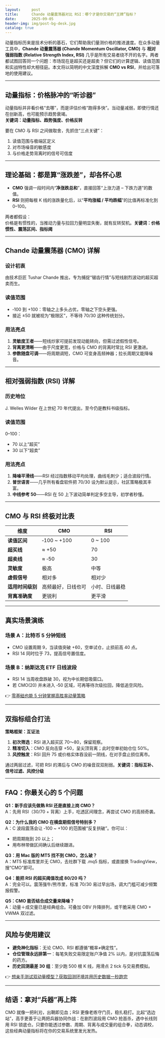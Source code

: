 ```yaml
---
layout:     post
title:      Chande 动量震荡器对比 RSI：哪个才是你交易的“王牌”指标？
date:       2025-09-05
header-img: img/post-bg-desk.jpg
catalog: true
---
```


动量指标历来是技术分析的基石，它们帮助我们量测价格的推进速度。在众多动量工具中，**Chande 动量震荡器 (Chande Momentum Oscillator, CMO)** 与 **相对强弱指数 (Relative Strength Index, RSI)** 几乎是所有交易者绕不开的名字。两者都试图回答同一个问题：市场现在是超买还是超卖？但它们的计算逻辑、读值范围和实战特性却大相径庭。本文将以简明的中文深度拆解 **CMO vs RSI**，并给出可落地的使用建议。

---

## 动量指标：价格脉冲的“听诊器”

动量指标并非看价格“去哪”，而是评估价格“跑得多快”。当动量减弱，即使行情还在创新高，也可能预示趋势衰竭。  
**关键词：动量指标、趋势强度、价格反转**  

要在 CMO 与 RSI 之间做取舍，先抓住“三点关键”：  
1. 读值范围与极端区定义  
2. 对市场噪音的敏感度  
3. 与价格走势背离时的信号可信度  

---

## 理论基础：都是算“涨跌差”，却各怀心思

- **CMO** 强调一段时间内“**净涨跌总和**”，直接回答“上涨力道 – 下跌力道”的数值。  
- **RSI** 则把每根 K 线的涨跌量化后，以“**平均涨幅 / 平均跌幅**”的比值再标准化到 0–100。  

两者都假设：  
价格是有惯性的，当推动力量与拉回力量明显失衡，就有反转契机。**关键词：价格惯性、震荡区间、指标阈**  

---

## Chande 动量震荡器 (CMO) 详解

### 设计初衷  
由技术巨匠 Tushar Chande 推出，专为捕捉“锯齿行情”与短线剧烈波动的超买超卖而生。

### 读值范围  
- ‑100 到 +100：零轴之上多头占优，零轴之下空头更强。  
- 接近 ±50 就被视为“极限区”，不等待 70/30 这种传统划分。  

### 用法亮点  
1. **灵敏度王者**——短线炒家可提前发现动能转向，但需过滤假性信号。  
2. **背离更清晰**——由于尺度更宽，价格与 CMO 的背离时常比 RSI 更激进。  
3. **参数随盘可调**——将周期调短，CMO 可变身高频神器；拉长周期又能降噪音。  

---

## 相对强弱指数 (RSI) 详解

### 历史地位  
J. Welles Wilder 在上世纪 70 年代提出，至今仍是教科书级指标。  

### 读值范围  
0–100：  
- 70 以上“超买”  
- 30 以下“超卖”  

### 用法亮点  
1. **降噪平滑线**——RSI 经过指数移动平均处理，曲线毛刺少；适合波段行情。  
2. **普世语言**——几乎所有看盘软件把 70/30 设为默认提示，社区策略极其丰富。  
3. **中线参考 50**——RSI 在 50 上下波动简单判定多空主导，初学者秒懂。  

---

## CMO 与 RSI 终极对比表

| 维度 | CMO | RSI |
|---|---|---|
| **读值区间** | ‑100 ~ +100 | 0 ~ 100 |
| **超买线** | ≈ +50 | 70 |
| **超卖线** | ≈ ‑50 | 30 |
| **灵敏度** | 极高 | 中等 |
| **虚假信号** | 相对多 | 相对少 |
| **适用时间级别** | 高频最好，日线也可 | 小时、日线最稳 |
| **背离准确度** | 更锐利 | 更平滑 |

---

## 真实场景演练

### 场景 A：比特币 5 分钟短线  
- CMO 设置周期 9，当读值突破 +60，空单试仓，止损前高 40 点。  
- RSI 14 同时位于 73，提高信号置信度。  

### 场景 B：纳斯达克 ETF 日线波段  
- RSI 14 当周收盘跌破 30，视为中长期低吸窗口。  
- 若 CMO(20) 并未进入 ‑50 区域，可再等待次级拉回，降低追空风险。  

👉 [零基础也能 5 分钟掌握高胜率动量策略](https://okxdog.com/)

---

## 双指标组合打法

**策略框架：互证法**  
1. **初次筛选**：RSI 进入超买区 70～80，保留观察。  
2. **精准切入**：CMO 反向击穿 +50，呈尖顶背离；此时空单初始仓位 50%。  
3. **风控触发**：RSI 回升 75 或价格实体吞没前一阴线，在对手盘止损位离市。  

通过两层过滤，可把 RSI 的滞后与 CMO 的噪音双双削弱。**关键词：指标互补、信号过滤、风控分级**  

---

## FAQ：你最关心的 5 个问题

**Q1：新手应该先做熟 RSI 还是直接上岗 CMO？**  
A：先用 RSI（30/70 + 背离）上手，吃透区间理念，再尝试 CMO 的高频奇袭。  

**Q2：为什么我的 CMO 在横盘期假信号特别多？**  
A：C 波段震荡会让 ‑100 ~ +100 的范围被“反复拱破”。你可以：  
- 把周期拖到 20 以上；  
- 用布林带做区间确认后继续跟进。  

**Q3：用 Mac 版的 MT5 找不到 CMO，怎么破？**  
A：MT5 标准库里并无 CMO，去社群下载 .mq5 指标，或直接换 TradingView，搜“CMO”即可。  

**Q4：能把 RSI 的超买阈值改成 80/20 吗？**  
A：完全可以。震荡强牛/熊市里，标准 70/30 易过早出场，调大门槛可减少频繁报假警。  

**Q5：CMO 能否结合成交量来降噪？**  
A：动量＋成交量已是经典组合。可叠加 OBV 升降排列，或干脆采用 CMO + VWMA 双过滤。  

---

## 风险与使用建议

- **避免神化指标**：无论 CMO、RSI 都遵循“概率≠确定性”。  
- **仓位管理永远排第一**：每笔失败交易限定账户净值 2% 以内，是对抗震荡后悔的药方。  
- **历史回测最差 30 组**：至少跑 500 根 K 线，用滑点 2 tick 与交易费模拟。  

👉 [想亲手测试双动量模型？获取回测环境并用历史数据一秒跑完](https://okxdog.com/)

---

## 结语：拿对“兵器”再上阵

CMO 就像一把利刃，出鞘即见血；RSI 更像老练守门员，稳扎稳打。比起“选边站”，高手更善于让两把兵器协同作战：在剧烈波段用 CMO 抢首杀，遇中长线则用 RSI 锁底仓。只要你能透过参数、周期、背离与成交量的组合拳，动态调校，这些经典动量指标将在你的交易系统里发光发热。